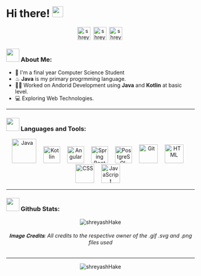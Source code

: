 # Hi there! <img src="https://github.com/TheDudeThatCode/TheDudeThatCode/blob/master/Assets/Hi.gif" width="29px" height="29px">
<p align="center">
<a href="https://twitter.com/HakeShreyash" target="_blank"><img align="center" src="https://www.vectorlogo.zone/logos/twitter/twitter-tile.svg" alt="shreyashHake" height="35" width="35" /></a>&nbsp;
<a href="https://www.linkedin.com/in/shreyash-hake-7b3b20193/" target="_blank"><img align="center" src="https://www.vectorlogo.zone/logos/linkedin/linkedin-tile.svg" alt="shreyashHake" height="35" width="35" /></a>&nbsp;
<a href="https://discord.com/channels/$hréyàsh#8235" target="_blank"><img align="center" src="https://www.vectorlogo.zone/logos/discordapp/discordapp-tile.svg" alt="shreyashHake#4040" height="35" width="35" /></a>&nbsp;
</p>

<!-- Image 1 :  to add hover
<p align="center">
  <img align="center" width="400" align='left' src="https://github.com/shreyaschavhan/shreyaschavhan/blob/main/Images/Coding.gif">
</p> 

Git stats : 
<p align="center">&nbsp;<img align="center" src="https://github-readme-stats.vercel.app/api?username=shreyashHake&show_icons=true&locale=en" alt="shreyashHake" /></p>
<p align="center"><img align="center" src="https://github-readme-streak-stats.herokuapp.com/?user=shreyashHake&" alt="shreyashHake" /></p>
-->

### <img src="https://github.com/TheDudeThatCode/TheDudeThatCode/blob/master/Assets/Developer.gif" width="35px" height="35px"> About Me:
- 🏫 I'm a final year Computer Science Student
- ♨ **Java** is my primary progrmming language.
- 👨‍💻 Worked on Andorid Development using **Java** and **Kotlin** at basic level.
- 💻 Exploring Web Technologies.

---
### <img src="https://github.com/TheDudeThatCode/TheDudeThatCode/blob/master/Assets/Developer.gif" width="35px" height="35px"> Languages and Tools:

<p align="center">
  <img style="margin-right: 15px" src="https://www.vectorlogo.zone/logos/java/java-icon.svg" alt="Java" width="65" height="65"/> 
  <img style="margin-right: 15px" src="https://www.vectorlogo.zone/logos/kotlinlang/kotlinlang-icon.svg" alt="Kotlin" width="45" height="45"/>
  <img style="margin-right: 15px" src="https://www.vectorlogo.zone/logos/angular/angular-icon.svg" alt="Angular" width="45" height="45"/>
  <img style="margin-right: 15px" src="https://www.vectorlogo.zone/logos/springio/springio-icon.svg" alt="Spring Boot" width="45" height="45"/>
  <img style="margin-right: 15px" src="https://www.vectorlogo.zone/logos/postgresql/postgresql-icon.svg" alt="PostgreSQL" width="45" height="45"/>
  <img style="margin-right: 15px" src="https://www.vectorlogo.zone/logos/git-scm/git-scm-icon.svg" alt="Git" width="50" height="50"/>
  <img style="margin-right: 15px" src="https://www.vectorlogo.zone/logos/w3_html5/w3_html5-icon.svg" alt="HTML" width="50" height="50"/>
  <img style="margin-right: 15px" src="https://www.vectorlogo.zone/logos/w3_css/w3_css-icon.svg" alt="CSS" width="50" height="50"/>
  <img style="margin-right: 15px" src="https://upload.vectorlogo.zone/logos/javascript/images/239ec8a4-163e-4792-83b6-3f6d96911757.svg" alt="JavaScript" width="50" height="50"/>
</p>


---

### <img src="https://github.com/TheDudeThatCode/TheDudeThatCode/blob/master/Assets/Developer.gif" width="35px" height="35px"> Github Stats:

<p align="center"><img align="center" src="https://github-readme-stats.vercel.app/api/top-langs?username=shreyashHake&show_icons=true&locale=en&layout=compact" alt="shreyashHake" /></p>

<h6 align='center'> 𝐈𝐦𝐚𝐠𝐞 𝐂𝐫𝐞𝐝𝐢𝐭𝐬:  All credits to the respective owner of the .gif .svg and .png files used </h6>

---
<p align="center"> <img src="https://komarev.com/ghpvc/?username=shreyashHake&label=Profile%20views&color=0e75b6&style=flat" alt="shreyashHake" /> </p>

